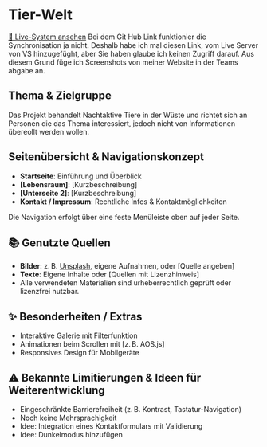# Tier-Welt

[🔗 Live-System ansehen](http://127.0.0.1:5500/index.html)
Bei dem Git Hub Link funktionier die Synchronisation ja nicht. Deshalb habe ich mal diesen Link, vom Live Server von VS hinzugefüght, aber Sie haben glaube ich keinen Zugriff darauf. Aus diesem Grund füge ich Screenshots von meiner Website in der Teams abgabe an.

## Thema & Zielgruppe

Das Projekt behandelt Nachtaktive Tiere in der Wüste und richtet sich an Personen die das Thema interessiert, jedoch nicht von Informationen übereollt werden wollen.

## Seitenübersicht & Navigationskonzept

- **Startseite**: Einführung und Überblick
- **[Lebensraum]**: [Kurzbeschreibung]
- **[Unterseite 2]**: [Kurzbeschreibung]
- **Kontakt / Impressum**: Rechtliche Infos & Kontaktmöglichkeiten

Die Navigation erfolgt über eine feste Menüleiste oben auf jeder Seite.

## 📚 Genutzte Quellen

- **Bilder**: z. B. [Unsplash](https://unsplash.com), eigene Aufnahmen, oder [Quelle angeben]
- **Texte**: Eigene Inhalte oder [Quellen mit Lizenzhinweis]
- Alle verwendeten Materialien sind urheberrechtlich geprüft oder lizenzfrei nutzbar.

## ✨ Besonderheiten / Extras

- Interaktive Galerie mit Filterfunktion
- Animationen beim Scrollen mit [z. B. AOS.js]
- Responsives Design für Mobilgeräte

## ⚠️ Bekannte Limitierungen & Ideen für Weiterentwicklung

- Eingeschränkte Barrierefreiheit (z. B. Kontrast, Tastatur-Navigation)
- Noch keine Mehrsprachigkeit
- Idee: Integration eines Kontaktformulars mit Validierung
- Idee: Dunkelmodus hinzufügen
